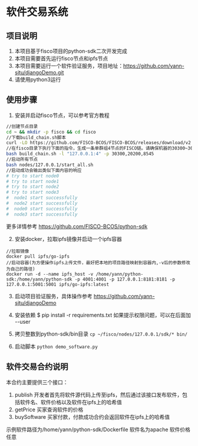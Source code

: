 # 软件交易系统

## 项目说明
1. 本项目基于fisco项目的python-sdk二次开发完成
2. 本项目需要首先运行fisco节点和ipfs节点
3. 本项目需要运行一个软件验证服务，项目地址：https://github.com/yann-sjtu/djangoDemo.git 
4. 请使用python3运行

## 使用步骤

1. 安装并启动fisco节点，可以参考官方教程 
```bash
//创建节点目录
cd ~ && mkdir -p fisco && cd fisco
//下载build_chain.sh脚本
curl -LO https://github.com/FISCO-BCOS/FISCO-BCOS/releases/download/v2.2.0/build_chain.sh && chmod u+x build_chain.sh
//在fisco目录下执行下面的指令，生成一条单群组4节点的FISCO链。请确保机器的30300~30303，20200~20203，8545~8548端口没有被占用。
bash build_chain.sh -l "127.0.0.1:4" -p 30300,20200,8545
//启动所有节点
bash nodes/127.0.0.1/start_all.sh
//启动成功会输出类似下面内容的响应
# try to start node0
# try to start node1
# try to start node2
# try to start node3
#  node1 start successfully
#  node2 start successfully
#  node0 start successfully
#  node3 start successfully
```
更多详情参考 https://github.com/FISCO-BCOS/python-sdk 

2. 安装docker，拉取ipfs镜像并启动一个ipfs容器
```
//拉取镜像
docker pull ipfs/go-ipfs
//启动容器(为方便操作ipfs上传文件，最好把本地的项目路径映射到容器内,-v后的参数修改为自己的路径)
docker run -d --name ipfs_host -v /home/yann/python-sdk:/home/yann/python-sdk -p 4001:4001 -p 127.0.0.1:8181:8181 -p 127.0.0.1:5001:5001 ipfs/go-ipfs:latest
```
3. 启动项目验证服务，具体操作参考 https://github.com/yann-sjtu/djangoDemo

4. 安装依赖
$ pip install -r requirements.txt
如果提示权限问题，可以在后面加 --user 

5. 拷贝整数到python-sdk/bin目录
`cp ~/fisco/nodes/127.0.0.1/sdk/* bin/`

6. 启动脚本
`python demo_software.py`

## 软件交易合约说明
本合约主要提供三个接口：
  1. publish
  开发者首先将软件源代码上传至ipfs，然后通过该接口发布软件，包括软件名、软件价格以及软件在ipfs上的哈希值
  2. getPrice
  买家查询软件的价格
  3. buySoftware
  买家付款，付款成功合约会返回软件在ipfs上的哈希值

示例软件路径为/home/yann/python-sdk/Dockerfile
软件名为apache
软件价格任意